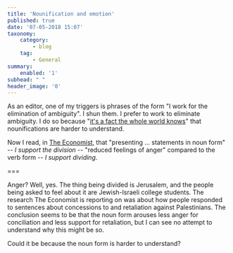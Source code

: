 ```yaml
---
title: 'Nounification and emotion'
published: true
date: '07-05-2018 15:07'
taxonomy:
    category:
        - blog
    tag:
        - General
summary:
    enabled: '1'
subhead: " "
header_image: '0'
---
```


As an editor, one of my triggers is phrases of the form "I work for the elimination of ambiguity". I shun them. I prefer to work to eliminate ambiguity. I do so because "[it's a fact the whole world knows](https://www.poemhunter.com/poem/the-pobble-who-has-no-toes/)" that nounifications are harder to understand. 

Now I read, in [The Economist](https://www.economist.com/news/science-and-technology/21741543-science-looks-subtleties-semiotics-how-change-emotions-word), that "presenting ... statements in noun form" -- *I support the division* -- "reduced feelings of anger" compared to the verb form -- *I support dividing*.

===

Anger? Well, yes. The thing being divided is Jerusalem, and the people being asked to feel about it are Jewish-Israeli college students. The research The Economist is reporting on was about how people responded to sentences about concessions to and retaliation against Palestinians. The conclusion seems to be that the noun form arouses less anger for conciliation and less support for retaliation, but I can see no attempt to understand why this might be so.

Could it be because the noun form is harder to understand?